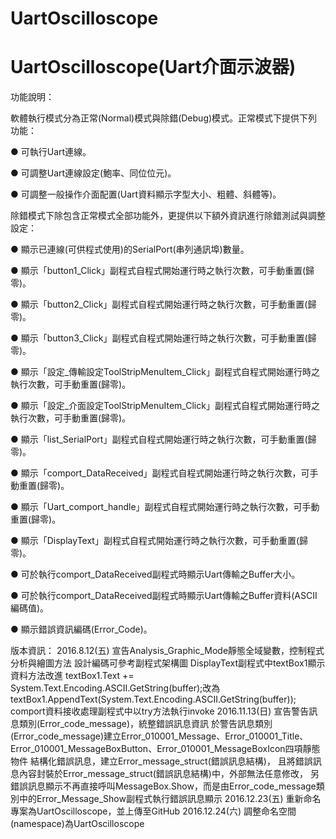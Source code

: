 # UartOscilloscope
# UartOscilloscope(Uart介面示波器)

功能說明：

軟體執行模式分為正常(Normal)模式與除錯(Debug)模式。正常模式下提供下列功能：

●	可執行Uart連線。

●	可調整Uart連線設定(鮑率、同位位元)。

●	可調整一般操作介面配置(Uart資料顯示字型大小、粗體、斜體等)。

除錯模式下除包含正常模式全部功能外，更提供以下額外資訊進行除錯測試與調整設定：

●	顯示已連線(可供程式使用)的SerialPort(串列通訊埠)數量。

●	顯示「button1_Click」副程式自程式開始運行時之執行次數，可手動重置(歸零)。

●	顯示「button2_Click」副程式自程式開始運行時之執行次數，可手動重置(歸零)。

●	顯示「button3_Click」副程式自程式開始運行時之執行次數，可手動重置(歸零)。

●	顯示「設定_傳輸設定ToolStripMenuItem_Click」副程式自程式開始運行時之執行次數，可手動重置(歸零)。

●	顯示「設定_介面設定ToolStripMenuItem_Click」副程式自程式開始運行時之執行次數，可手動重置(歸零)。

●	顯示「list_SerialPort」副程式自程式開始運行時之執行次數，可手動重置(歸零)。

●	顯示「comport_DataReceived」副程式自程式開始運行時之執行次數，可手動重置(歸零)。

●	顯示「Uart_comport_handle」副程式自程式開始運行時之執行次數，可手動重置(歸零)。

●	顯示「DisplayText」副程式自程式開始運行時之執行次數，可手動重置(歸零)。

●	可於執行comport_DataReceived副程式時顯示Uart傳輸之Buffer大小。

●	可於執行comport_DataReceived副程式時顯示Uart傳輸之Buffer資料(ASCII編碼值)。

●	顯示錯誤資訊編碼(Error_Code)。

版本資訊：
2016.8.12(五)	宣告Analysis_Graphic_Mode靜態全域變數，控制程式分析與繪圖方法
				設計編碼可參考副程式架構圖
				DisplayText副程式中textBox1顯示資料方法改進
				textBox1.Text += System.Text.Encoding.ASCII.GetString(buffer);改為textBox1.AppendText(System.Text.Encoding.ASCII.GetString(buffer));
				comport資料接收處理副程式中以try方法執行invoke
2016.11.13(日)	宣告警告訊息類別(Error_code_message)，統整錯誤訊息資訊
				於警告訊息類別(Error_code_message)建立Error_010001_Message、Error_010001_Title、Error_010001_MessageBoxButton、Error_010001_MessageBoxIcon四項靜態物件
				結構化錯誤訊息，建立Error_message_struct(錯誤訊息結構)，
				且將錯誤訊息內容封裝於Error_message_struct(錯誤訊息結構)中，外部無法任意修改，
				另錯誤訊息顯示不再直接呼叫MessageBox.Show，而是由Error_code_message類別中的Error_Message_Show副程式執行錯誤訊息顯示
2016.12.23(五)	重新命名專案為UartOscilloscope，並上傳至GitHub
2016.12.24(六)	調整命名空間(namespace)為UartOscilloscope
